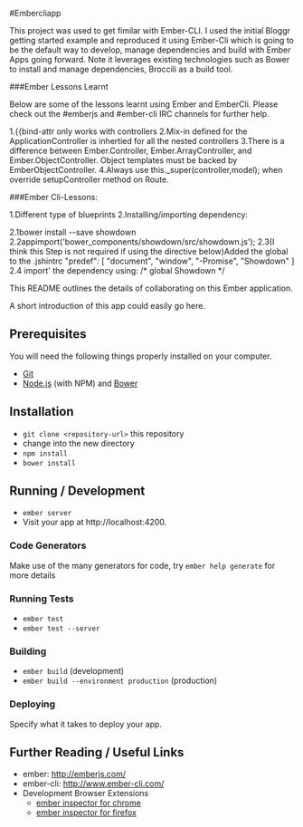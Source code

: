 #Embercliapp

This project was used to get fimilar with Ember-CLI. I used the initial Bloggr getting started example and reproduced it using Ember-Cli which is going to be the default way to develop, manage dependencies and build with Ember Apps going forward. Note it leverages existing technologies such as Bower to install and manage dependencies, Broccili as a build tool. 

###Ember Lessons Learnt

Below are some of the lessons learnt using Ember and EmberCli. Please check out the #emberjs and #ember-cli IRC channels for further help.

1.{{bind-attr only works with controllers
2.Mix-in defined for the ApplicationController is inhertied for all the nested controllers
3.There is a difference between Ember.Controller, Ember.ArrayController, and Ember.ObjectController. Object templates must be backed by EmberObjectController.
4.Always use  this._super(controller,model); when override setupController method on Route.



###Ember Cli-Lessons:

1.Different type of blueprints
2.Installing/importing dependency: 

  2.1bower install --save showdown
  2.2appimport('bower_components/showdown/src/showdown.js');
  2.3(I think this Step is not required if using the directive below)Added the global to the .jshintrc "predef": [
    "document",
    "window",
    "-Promise",
    "Showdown"
  ]
  2.4 import' the dependency using: /* global Showdown */



This README outlines the details of collaborating on this Ember application.

A short introduction of this app could easily go here.

## Prerequisites

You will need the following things properly installed on your computer.

* [Git](http://git-scm.com/)
* [Node.js](http://nodejs.org/) (with NPM) and [Bower](http://bower.io/)

## Installation

* `git clone <repository-url>` this repository
* change into the new directory
* `npm install`
* `bower install`

## Running / Development

* `ember server`
* Visit your app at http://localhost:4200.

### Code Generators

Make use of the many generators for code, try `ember help generate` for more details

### Running Tests

* `ember test`
* `ember test --server`

### Building

* `ember build` (development)
* `ember build --environment production` (production)

### Deploying

Specify what it takes to deploy your app.

## Further Reading / Useful Links

* ember: http://emberjs.com/
* ember-cli: http://www.ember-cli.com/
* Development Browser Extensions
  * [ember inspector for chrome](https://chrome.google.com/webstore/detail/ember-inspector/bmdblncegkenkacieihfhpjfppoconhi)
  * [ember inspector for firefox](https://addons.mozilla.org/en-US/firefox/addon/ember-inspector/)

